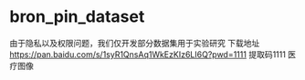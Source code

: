 # bron_pin_dataset
由于隐私以及权限问题，我们仅开发部分数据集用于实验研究
下载地址 https://pan.baidu.com/s/1syR1QnsAq1WkEzKIz6LI6Q?pwd=1111 提取码1111
医疗图像
